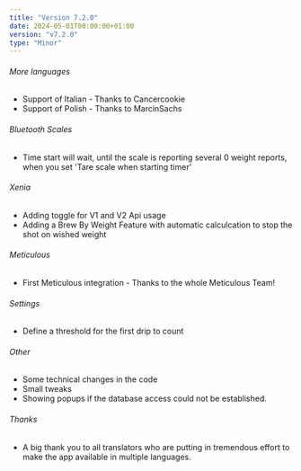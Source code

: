 ```yaml
---
title: "Version 7.2.0"
date: 2024-05-01T00:00:00+01:00
version: "v7.2.0"
type: "Minor"
---
```

###### More languages
- Support of Italian - Thanks to Cancercookie
- Support of Polish - Thanks to MarcinSachs

###### Bluetooth Scales
- Time start will wait, until the scale is reporting several 0 weight reports, when you set 'Tare scale when starting timer'

###### Xenia
- Adding toggle for V1 and V2 Api usage
- Adding a Brew By Weight Feature with automatic calculcation to stop the shot on wished weight

###### Meticulous
- First Meticulous integration - Thanks to the whole Meticulous Team!

###### Settings
- Define a threshold for the first drip to count

###### Other
- Some technical changes in the code
- Small tweaks
- Showing popups if the database access could not be established.

###### Thanks
- A big thank you to all translators who are putting in tremendous effort to make the app available in multiple languages.
